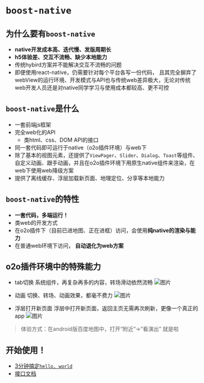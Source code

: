 # `boost-native`

## 为什么要有`boost-native`
* **native开发成本高、迭代慢、发版周期长**
* **h5体验差、交互不流畅、缺少本地能力**
* 传统hybird方案并不能解决交互不流畅的问题
* 即便使用react-native，仍需要针对每个平台各写一份代码，
且其完全摒弃了webView的运行环境、开发模式与API也与传统web差异极大，无论对传统web开发人员还是对native同学学习与使用成本都较高、更不可控

## `boost-native`是什么
* 一套前端js框架
* 完全web化的API
	* 类html、css、DOM API的接口
* 同一套代码即可运行于native（o2o插件环境）与web下
* 除了基本的视图元素，还提供了`ViewPager`、`Slider`、`Dialog`、`Toast`等组件、自定义动画、跟手动画，并且在o2o插件环境下用原生native组件来渲染，在web下使用web降级方案
* 提供了离线缓存、浮层加载新页面、地理定位、分享等本地能力

## `boost-native`的特性
* **一套代码，多端运行！**
* 类web的开发方式
* 在o2o插件下（目前已进地图、正在进框）访问，会使用**纯native的渲染与能力**
* 在普通web环境下访问， **自动退化为web方案**

## o2o插件环境中的特殊能力
* tab切换
系统组件，再复杂再多的内容，转场滑动依然流畅
![图片](http://bos.nj.bpc.baidu.com/v1/agroup/0349836bd08113426ba53d6cec86d6766f91e8a3)

* 动画
切换、转场、动画效果，都毫不费力
![图片](http://bos.nj.bpc.baidu.com/v1/agroup/a58526020192990698ce8705f842da5db26793e6)

* 浮层打开新页面
浮层中打开新页面，返回主页无需再次刷新，更像一个真正的app
![图片](http://bos.nj.bpc.baidu.com/v1/agroup/23586ff810ca044e76a11bdf0b685bd9632259ff)

>体验方式：在android版百度地图中，打开“附近”->“看演出” 就是啦

## 开始使用！
* [3分钟搞定`hello, world`](http://agroup.baidu.com/boost-native/md/article/35231)
* [接口文档](http://agroup.baidu.com/boost-native/md/article/34825)
